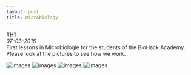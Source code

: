 ```yaml
---
layout: post
title: microbiology
---
```

#H1  
*07-03-2016*   
First lessons in Microbiologie for the students of the BioHack Academy. Please look at the pictures to see how we work.

![images](http://marijan1.github.io/images/Ingredients.JPG)
![images](http://marijan1.github.io/images/media.from.industry.and.stuff.from.home.JPG)
![images](http://marijan1.github.io/images/biohack.at.work.JPG)
![images](http://marijan1.github.io/images/20160308marijan130407.JPG)

